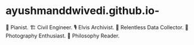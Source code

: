 # ayushmanddwivedi.github.io-
🎹 Pianist. 🏗 Civil Engineer. 🎙 Elvis Archivist. 💾 Relentless Data Collector. 📸 Photography Enthusiast. 📖 Philosophy Reader.

